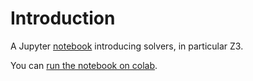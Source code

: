 # Introduction

A Jupyter [notebook](./Solvers.ipynb) introducing solvers, in particular Z3.

You can [run the notebook on colab](https://colab.research.google.com/github/wordaligned/z3-solver/blob/main/Solvers.ipynb).
